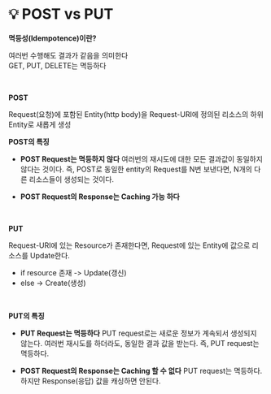# 💡 **POST vs PUT**

**멱등성(Idempotence)이란?**

여러번 수행해도 결과가 같음을 의미한다 <br>
GET, PUT, DELETE는 멱등하다

<br>

**POST**

Request(요청)에 포함된 Entity(http body)을 Request-URI에 정의된 리소스의 하위 Entity로 새롭게 생성

**POST의 특징**

- **POST Request는 멱등하지 않다**
  여러번의 재시도에 대한 모든 결과값이 동일하지 않다는 것이다.
  즉, POST로 동일한 entity의 Request를 N번 보낸다면, N개의 다른 리소스들이 생성되는 것이다.

- **POST Request의 Response는 Caching 가능 하다**

<br>

**PUT**

Request-URI에 있는 Resource가 존재한다면, Request에 있는 Entity에 값으로 리소스를 Update한다. <br>

- if resource 존재 -> Update(갱신) <br>
- else -> Create(생성)

<br>

**PUT의 특징**

- **PUT Request는 멱등하다**
  PUT request로는 새로운 정보가 계속되서 생성되지 않는다. 여러번 재시도를 하더라도, 동일한 결과 값을 받는다. 즉, PUT request는 멱등하다.

- **POST Request의 Response는 Caching 할 수 없다**
  PUT request는 멱등하다. 하지만 Response(응답) 값을 캐싱하면 안된다.
